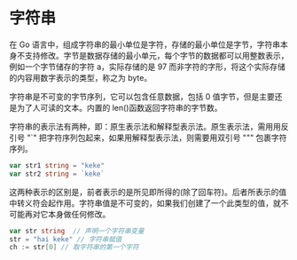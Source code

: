 # 字符串

在 Go 语言中，组成字符串的最小单位是字符，存储的最小单位是字节，字符串本身不支持修改。字节是数据存储的最小单元，每个字节的数据都可以用整数表示，例如一个字节储存的字符 a，实际存储的是 97 而非字符的字形，将这个实际存储的内容用数字表示的类型，称之为 byte。

字符串是不可变的字节序列，它可以包含任意数据，包括 0 值字节，但是主要还是为了人可读的文本。内置的 len()函数返回字符串的字节数。

字符串的表示法有两种，即：原生表示法和解释型表示法。原生表示法，需用用反引号 "`" 把字符序列包起来，如果用解释型表示法，则需要用双引号 """ 包裹字符序列。

```go
var str1 string = "keke"
var str2 string = `keke`
```

这两种表示的区别是，前者表示的是所见即所得的(除了回车符)。后者所表示的值中转义符会起作用。字符串值是不可变的，如果我们创建了一个此类型的值，就不可能再对它本身做任何修改。

```go
var str string  // 声明一个字符串变量
str = "hai keke" // 字符串赋值
ch := str[0] // 取字符串的第一个字符
```

[参考资料]: (https://github.com/KeKe-Li/For-learning-Go-Tutorial/blob/master/src/chapter02/01.0.md#%E6%95%B4%E5%9E%8B)
